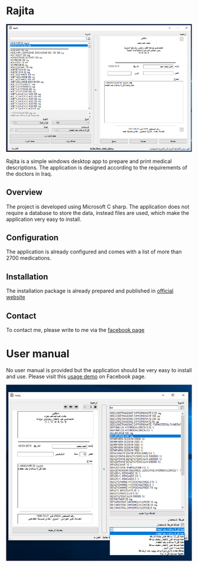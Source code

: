 # Rajita

![ScreenShot](https://raw.githubusercontent.com/sahibammar/rajita/master/img/snapshot0.png)

Rajita is a simple windows desktop app to prepare and print medical descriptions. The application is designed according to the requirements of the doctors in Iraq.

## Overview
The project is developed using Microsoft C sharp. The application does not require a database to store the data, instead files are used, which make the application very easy to install.

## Configuration
The application is already configured and comes with a list of more than 2700 medications. 

## Installation 
The installation package is already prepared and published in [official website](https://rajita.firebaseapp.com)

## Contact
To contact me, please write to me via the [facebook page](https://www.facebook.com/1069882199886602)

# User manual
No user manual is provided but the application should be very easy to install and use. Please visit this [usage demo](https://fb.watch/jJy2MhK9Us/) on Facebook page.

![ScreenShot](https://raw.githubusercontent.com/sahibammar/rajita/master/img/snapshot1.png)

